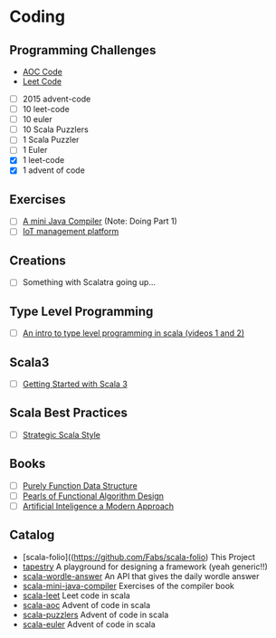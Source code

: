 # Coding

## Programming Challenges

* [AOC Code](https://github.com/Fabs/scala-aoc)
* [Leet Code](https://github.com/Fabs/scala-leet)

- [ ] 2015 advent-code
- [ ] 10 leet-code
- [ ] 10 euler
- [ ] 10 Scala Puzzlers
- [ ] 1 Scala Puzzler
- [ ] 1 Euler
- [x] 1 leet-code
- [x] 1 advent of code

## Exercises

* [ ] [A mini Java Compiler](https://github.com/Fabs/scala-scala-mini-java-compiler)
  (Note: Doing Part 1)
* [ ] [IoT management platform](https://www.manning.com/liveprojectseries/iot-management-vertx-ser)

## Creations

* [ ] Something with Scalatra going up...

## Type Level Programming
- [ ] [An intro to type level programming in scala (videos 1 and 2)](https://www.youtube.com/watch?v=qwUYqv6lKtQ)

## Scala3

- [ ] [Getting Started with Scala 3](https://docs.scala-lang.org/scala3/getting-started.html)

## Scala Best Practices

- [ ] [Strategic Scala Style](https://www.lihaoyi.com/post/StrategicScalaStylePrincipleofLeastPower.html#about-strategic-scala-style)

## Books

- [ ] [Purely Function Data Structure](https://www.amazon.co.jp/Purely-Functional-Data-Structures-English-ebook)
- [ ] [Pearls of Functional Algorithm Design](https://www.amazon.com/Pearls-Functional-Algorithm-Design-Richard/dp/0521513383)
- [ ] [Artificial Inteligence a Modern Approach](https://www.amazon.co.jp/-/en/Stuart-Russell/dp/0134610997/ref=pd_lpo_1?pd_rd_i=0134610997&psc=1)

## Catalog

- [scala-folio]((https://github.com/Fabs/scala-folio) This Project
- [tapestry](https://github.com/Fabs/tapestry) A playground for designing a framework (yeah generic!!)
- [scala-wordle-answer](https://github.com/Fabs/scala-wordle-answer) An API that gives the daily wordle answer
- [scala-mini-java-compiler](https://github.com/Fabs/scala-mini-java-compiler) Exercises of the compiler book
- [scala-leet](https://github.com/Fabs/scala-leet) Leet code in scala
- [scala-aoc](https://github.com/Fabs/scala-aoc) Advent of code in scala 
- [scala-puzzlers](https://github.com/Fabs/scala-puzzlers) Advent of code in scala 
- [scala-euler](https://github.com/Fabs/scala-euler) Advent of code in scala 
